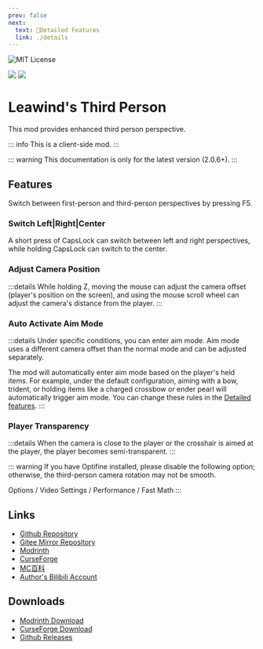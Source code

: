 ```yaml
---
prev: false
next:
  text: 📖Detailed Features
  link: ./details
---
```


![MIT License](https://img.shields.io/badge/license-MIT-blue.svg)

[![](https://img.shields.io/curseforge/dt/930880?style=flat&logo=curseforge&color=F1643%5E&cacheSeconds=3600&label=Downloads)](https://www.curseforge.com/minecraft/mc-mods/leawind-third-person)
[![](https://img.shields.io/modrinth/dt/S3D3QF0M?style=flat&logo=modrinth&color=17B85A&cacheSeconds=3600&label=Downloads)](https://modrinth.com/mod/leawind-third-person)

# Leawind's Third Person

This mod provides enhanced third person perspective.

::: info
This is a client-side mod.
:::

::: warning
This documentation is only for the latest version (2.0.6+).
:::

## Features

Switch between first-person and third-person perspectives by pressing F5.

### Switch Left|Right|Center

A short press of CapsLock can switch between left and right perspectives, while holding CapsLock can switch to the center.

### Adjust Camera Position

:::details
While holding Z, moving the mouse can adjust the camera offset (player's position on the screen), and using the mouse scroll wheel can adjust the camera's distance from the player.
:::

### Auto Activate Aim Mode

:::details
Under specific conditions, you can enter aim mode. Aim mode uses a different camera offset than the normal mode and can be adjusted separately.

The mod will automatically enter aim mode based on the player's held items. For example, under the default configuration, aiming with a bow, trident, or holding items like a charged crossbow or ender pearl will automatically trigger aim mode. You can change these rules in the [Detailed features](./details.md).
:::

### Player Transparency

:::details
When the camera is close to the player or the crosshair is aimed at the player, the player becomes semi-transparent.
:::

::: warning
If you have Optifine installed, please disable the following option; otherwise, the third-person camera rotation may not be smooth.

Options / Video Settings / Performance / Fast Math
:::

## Links

* [Github Repository](https://github.com/LEAWIND/Third-Person)
* [Gitee Mirror Repository](https://gitee.com/leawind/Third-Person)
* [Modrinth](https://modrinth.com/mod/leawind-third-person)
* [CurseForge](https://www.curseforge.com/minecraft/mc-mods/leawind-third-person)
* [MC百科](https://www.mcmod.cn/class/12699.html)
* [Author's Bilibili Account](https://space.bilibili.com/314412977)

## Downloads

* [Modrinth Download](https://modrinth.com/mod/leawind-third-person)
* [CurseForge Download](https://www.curseforge.com/minecraft/mc-mods/leawind-third-person/files/all)
* [Github Releases](https://github.com/LEAWIND/Third-Person/releases)
